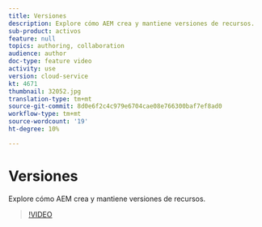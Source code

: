 ```yaml
---
title: Versiones
description: Explore cómo AEM crea y mantiene versiones de recursos.
sub-product: activos
feature: null
topics: authoring, collaboration
audience: author
doc-type: feature video
activity: use
version: cloud-service
kt: 4671
thumbnail: 32052.jpg
translation-type: tm+mt
source-git-commit: 8d0e6f2c4c979e6704cae08e766300baf7ef8ad0
workflow-type: tm+mt
source-wordcount: '19'
ht-degree: 10%

---
```



# Versiones

Explore cómo AEM crea y mantiene versiones de recursos.

>[!VIDEO](https://video.tv.adobe.com/v/32052/?quality=12&learn=on&hidetitle=true)
